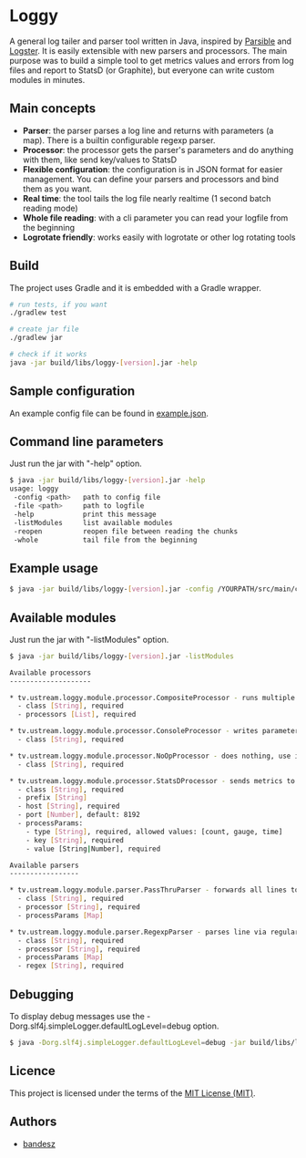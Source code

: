 # Loggy

A general log tailer and parser tool written in Java, inspired by [Parsible](https://github.com/Yipit/parsible) and [Logster](https://github.com/etsy/logster). It is easily extensible with new parsers and processors. The main purpose was to build a simple tool to get metrics values and errors from log files and report to StatsD (or Graphite), but everyone can write custom modules in minutes.

## Main concepts

* **Parser**: the parser parses a log line and returns with parameters (a map). There is a builtin configurable regexp parser.
* **Processor**: the processor gets the parser's parameters and do anything with them, like send key/values to StatsD
* **Flexible configuration**: the configuration is in JSON format for easier management. You can define your parsers and processors and bind them as you want.
* **Real time**: the tool tails the log file nearly realtime (1 second batch reading mode)
* **Whole file reading**: with a cli parameter you can read your logfile from the beginning
* **Logrotate friendly**: works easily with logrotate or other log rotating tools

## Build

The project uses Gradle and it is embedded with a Gradle wrapper.

```bash
# run tests, if you want
./gradlew test

# create jar file
./gradlew jar

# check if it works
java -jar build/libs/loggy-[version].jar -help
```
 
## Sample configuration

An example config file can be found in [example.json](src/main/config/example.json).

## Command line parameters

Just run the jar with "-help" option.

```bash
$ java -jar build/libs/loggy-[version].jar -help
usage: loggy
 -config <path>   path to config file
 -file <path>     path to logfile
 -help            print this message
 -listModules     list available modules
 -reopen          reopen file between reading the chunks
 -whole           tail file from the beginning
```

## Example usage

```bash
$ java -jar build/libs/loggy-[version].jar -config /YOURPATH/src/main/config/example.json -file /YOURPATH/foo.log
```

## Available modules

Just run the jar with "-listModules" option.

```bash
$ java -jar build/libs/loggy-[version].jar -listModules

Available processors
--------------------

* tv.ustream.loggy.module.processor.CompositeProcessor - runs multiple processors
  - class [String], required
  - processors [List], required

* tv.ustream.loggy.module.processor.ConsoleProcessor - writes parameters to console, use it for debug purposes
  - class [String], required

* tv.ustream.loggy.module.processor.NoOpProcessor - does nothing, use it if you want to disable a parser temporarily
  - class [String], required

* tv.ustream.loggy.module.processor.StatsDProcessor - sends metrics to statsd, it handles counter, gauge and timing values
  - class [String], required
  - prefix [String]
  - host [String], required
  - port [Number], default: 8192
  - processParams:
    - type [String], required, allowed values: [count, gauge, time]
    - key [String], required
    - value [String|Number], required

Available parsers
-----------------

* tv.ustream.loggy.module.parser.PassThruParser - forwards all lines to processor, runs always
  - class [String], required
  - processor [String], required
  - processParams [Map]

* tv.ustream.loggy.module.parser.RegexpParser - parses line via regular expression and returns with matches
  - class [String], required
  - processor [String], required
  - processParams [Map]
  - regex [String], required

```

## Debugging

To display debug messages use the -Dorg.slf4j.simpleLogger.defaultLogLevel=debug option.

```bash
$ java -Dorg.slf4j.simpleLogger.defaultLogLevel=debug -jar build/libs/loggy-[version].jar -config /YOURPATH/src/main/config/example.json -file /YOURPATH/foo.log
```

## Licence

This project is licensed under the terms of the [MIT License (MIT)](LICENCE.md).


## Authors

* [bandesz](https://github.com/bandesz)
